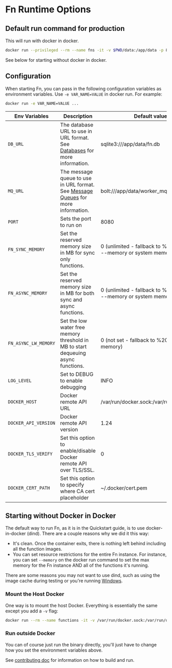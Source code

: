 # Fn Runtime Options

## Default run command for production

This will run with docker in docker. 

```sh
docker run --privileged --rm --name fns -it -v $PWD/data:/app/data -p 80:8080 fnproject/fnserver
```

See below for starting without docker in docker.

## Configuration

When starting Fn, you can pass in the following configuration variables as environment variables. Use `-e VAR_NAME=VALUE` in
docker run.  For example:

```sh
docker run -e VAR_NAME=VALUE ...
```

| Env Variables | Description | Default values |
| --------------|-------------|----------------|
| `DB_URL` | The database URL to use in URL format. See [Databases](databases/README.md) for more information. | sqlite3:///app/data/fn.db |
| `MQ_URL` | The message queue to use in URL format. See [Message Queues](mqs/README.md) for more information. | bolt:///app/data/worker_mq.db |
| `PORT` | Sets the port to run on | 8080 |
| `FN_SYNC_MEMORY` | Set the reserved memory size in MB for sync only functions. | 0 (unlimited - fallback to %20 of (docker --memory or system memory)) |
| `FN_ASYNC_MEMORY` | Set the reserved memory size in MB for both sync and async functions. | 0 (unlimited - fallback to %80 of (docker --memory or system memory)) |
| `FN_ASYNC_LW_MEMORY` | Set the low water free memory threshold in MB to start dequeuing async functions. | 0 (not set - fallback to %20 of async memory) |
| `LOG_LEVEL` | Set to DEBUG to enable debugging | INFO |
| `DOCKER_HOST` | Docker remote API URL | /var/run/docker.sock:/var/run/docker.sock |
| `DOCKER_API_VERSION` | Docker remote API version | 1.24 |
| `DOCKER_TLS_VERIFY` | Set this option to enable/disable Docker remote API over TLS/SSL. | 0 |
| `DOCKER_CERT_PATH` | Set this option to specify where CA cert placeholder | ~/.docker/cert.pem |

## Starting without Docker in Docker

The default way to run Fn, as it is in the Quickstart guide, is to use docker-in-docker (dind). There are
a couple reasons why we did it this way:

* It's clean. Once the container exits, there is nothing left behind including all the function images.
* You can set resource restrictions for the entire Fn instance. For instance, you can set `--memory` on the docker run command to set the max memory for the Fn instance AND all of the functions it's running.

There are some reasons you may not want to use dind, such as using the image cache during testing or you're running
[Windows](windows.md).

### Mount the Host Docker

One way is to mount the host Docker. Everything is essentially the same except you add a `-v` flag:

```sh
docker run --rm --name functions -it -v /var/run/docker.sock:/var/run/docker.sock -v $PWD/data:/app/data -p 8080:8080 fnproject/fnserver
```

### Run outside Docker

You can of course just run the binary directly, you'll just have to change how you set the environment variables above.

See [contributing doc](../CONTRIBUTING.md) for information on how to build and run.

